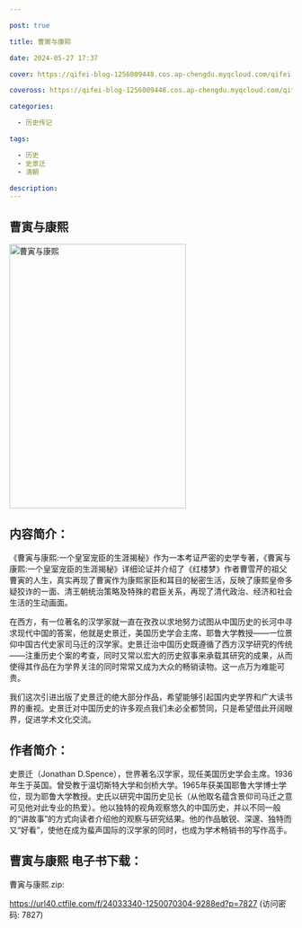 ```yaml
---

post: true

title: 曹寅与康熙

date: 2024-05-27 17:37

cover: https://qifei-blog-1256009448.cos.ap-chengdu.myqcloud.com/qifei-blog/6610ad0268eb9357131b639f.jpg

coveross: https://qifei-blog-1256009448.cos.ap-chengdu.myqcloud.com/qifei-blog/6610ad0268eb9357131b639f.jpg

categories:

  - 历史传记

tags:

  - 历史
  - 史景迁
  - 清朝

description:
---
```


##  曹寅与康熙

<img alt=" 曹寅与康熙" class="aligncenter loading" data-was-processed="true" decoding="async" fetchpriority="high" height="471" src="https://qifei-blog-1256009448.cos.ap-chengdu.myqcloud.com/qifei-blog/6610ad0268eb9357131b639f.jpg " style="cursor: zoom-in;" width="314"/>

## 内容简介：

《曹寅与康熙:一个皇室宠臣的生涯揭秘》作为一本考证严密的史学专著，《曹寅与康熙:一个皇室宠臣的生涯揭秘》详细论证并介绍了《红楼梦》作者曹雪芹的祖父曹寅的人生，真实再现了曹寅作为康熙家臣和耳目的秘密生活，反映了康熙皇帝多疑狡诈的一面、清王朝统治策略及特殊的君臣关系，再现了清代政治、经济和社会生活的生动画面。

在西方，有一位著名的汉学家就一直在孜孜以求地努力试图从中国历史的长河中寻求现代中国的答案，他就是史景迁，美国历史学会主席、耶鲁大学教授——一位景仰中国古代史家司马迁的汉学家。史景迁治中国历史既遵循了西方汉学研究的传统——注重历史个案的考查，同时又常以宏大的历史叙事来承载其研究的成果，从而使得其作品在为学界关注的同时常常又成为大众的畅销读物。这一点万为难能可贵。

我们这次引进出版了史景迁的绝大部分作品，希望能够引起国内史学界和广大读书界的重视。史景迁对中国历史的许多观点我们未必全都赞同，只是希望借此开阔眼界，促进学术文化交流。

## 作者简介：

史景迁（Jonathan D.Spence），世界著名汉学家，现任美国历史学会主席。1936年生于英国。曾受教于温切斯特大学和剑桥大学。1965年获美国耶鲁大学博士学位，现为耶鲁大学教授。史氏以研究中国历史见长（从他取名蕴含景仰司马迁之意可见他对此专业的热爱）。他以独特的视角观察悠久的中国历史，并以不同一般的“讲故事”的方式向读者介绍他的观察与研究结果。他的作品敏锐、深邃、独特而又“好看”，使他在成为蜚声国际的汉学家的同时，也成为学术畅销书的写作高手。

## 曹寅与康熙 电子书下载：
曹寅与康熙.zip: 

https://url40.ctfile.com/f/24033340-1250070304-9288ed?p=7827 (访问密码: 7827)
